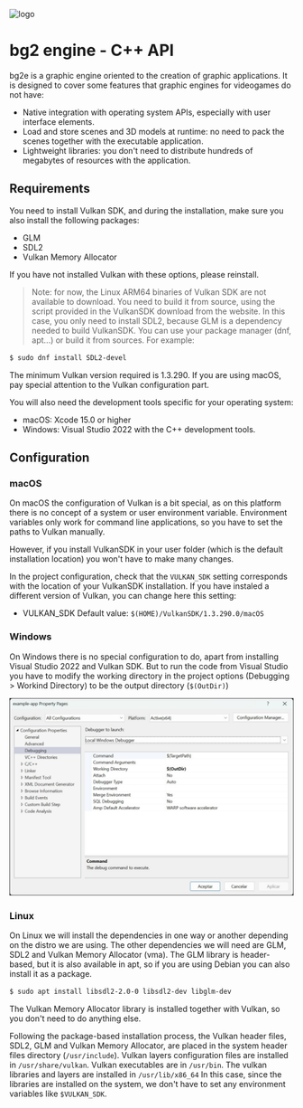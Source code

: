 
![logo](bg2-logo-web.png)

# bg2 engine - C++ API

bg2e is a graphic engine oriented to the creation of graphic applications. It is designed to cover some features that graphic engines for videogames do not have:

- Native integration with operating system APIs, especially with user interface elements.
- Load and store scenes and 3D models at runtime: no need to pack the scenes together with the executable application.
- Lightweight libraries: you don't need to distribute hundreds of megabytes of resources with the application.

## Requirements

You need to install Vulkan SDK, and during the installation, make sure you also install the following packages:

- GLM
- SDL2
- Vulkan Memory Allocator

If you have not installed Vulkan with these options, please reinstall.

> Note: for now, the Linux ARM64 binaries of Vulkan SDK are not available to download. You need to build it from source, using the script provided in the VulkanSDK download from the website. In this case, you only need to install SDL2, because GLM is a dependency needed to build VulkanSDK. You can use your package manager (dnf, apt...) or build it from sources. For example:

```sh
$ sudo dnf install SDL2-devel
```

The minimum Vulkan version required is 1.3.290. If you are using macOS, pay special attention to the Vulkan configuration part.

You will also need the development tools specific for your operating system:

- macOS: Xcode 15.0 or higher
- Windows: Visual Studio 2022 with the C++ development tools.

## Configuration

### macOS

On macOS the configuration of Vulkan is a bit special, as on this platform there is no concept of a system or user environment variable. Environment variables only work for command line applications, so you have to set the paths to Vulkan manually.

However, if you install VulkanSDK in your user folder (which is the default installation location) you won't have to make many changes.

In the project configuration, check that the `VULKAN_SDK` setting corresponds with the location of your VulkanSDK installation. If you have instaled a different version of Vulkan, you can change here this setting:

- VULKAN_SDK Default value: `$(HOME)/VulkanSDK/1.3.290.0/macOS`

### Windows

On Windows there is no special configuration to do, apart from installing Visual Studio 2022 and Vulkan SDK. But to run the code from Visual Studio you have to modify the working directory in the project options (Debugging > Workind Directory) to be the output directory (`$(OutDir)`)

![Visual Studio 2022 configuration](doc/images/vs_2022_settings.jpg)

### Linux

On Linux we will install the dependencies in one way or another depending on the distro we are using. The other dependencies we will need are GLM, SDL2 and Vulkan Memory Allocator (vma). The GLM library is header-based, but it is also available in apt, so if you are using Debian you can also install it as a package.

```sh
$ sudo apt install libsdl2-2.0-0 libsdl2-dev libglm-dev
```

The Vulkan Memory Allocator library is installed together with Vulkan, so you don't need to do anything else.

Following the package-based installation process, the Vulkan header files, SDL2, GLM and Vulkan Memory Allocator, are placed in the system header files directory (`/usr/include`). Vulkan layers configuration files are installed in `/usr/share/vulkan`. Vulkan executables are in `/usr/bin`. The vulkan libraries and layers are installed in `/usr/lib/x86_64` In this case, since the libraries are installed on the system, we don't have to set any environment variables like `$VULKAN_SDK`.


